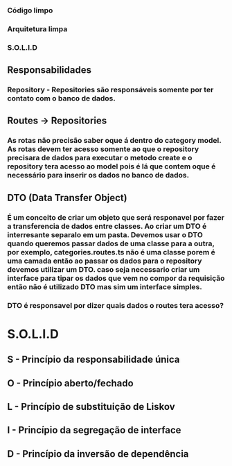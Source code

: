 ### Código limpo
### Arquitetura limpa
### S.O.L.I.D

## Responsabilidades
### Repository - Repositories são responsáveis somente por ter contato com o banco de dados.

## Routes -> Repositories
### As rotas não precisão saber oque á dentro do category model. As rotas devem ter acesso somente ao que o repository precisara de dados para executar o metodo create e o repository tera acesso ao model pois é lá que contem oque é necessário para inserir os dados no banco de dados.


## DTO (Data Transfer Object)
### É um conceito de criar um objeto que será responavel por fazer a transferencia de dados entre classes. Ao criar um DTO é interresante separalo em um pasta. Devemos usar o DTO quando queremos passar dados de uma classe para a outra, por exemplo, categories.routes.ts não é uma classe porem é uma camada então ao passar os dados para o repository devemos utilizar um DTO. caso seja necessario criar um interface para tipar os dados que vem no compor da requisição então não é utilizado DTO mas sim um interface simples.

### DTO é responsavel por dizer quais dados o routes tera acesso?

# S.O.L.I.D

## S - Princípio da responsabilidade única
## O - Princípio aberto/fechado
## L - Princípio de substituição de Liskov
## I - Princípio da segregação de interface
## D - Princípio da inversão de dependência
